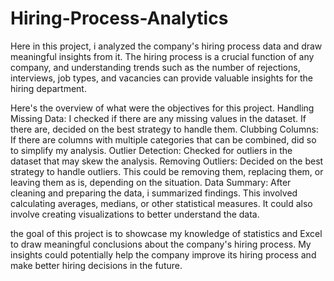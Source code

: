 # Hiring-Process-Analytics


Here in this project, i analyzed the company's hiring process data and draw meaningful insights from it. The hiring process is a crucial function of any company, and understanding trends such as the number of rejections, interviews, job types, and vacancies can provide valuable insights for the hiring department.

Here's the overview of what were the objectives for this project. Handling Missing Data: I checked if there are any missing values in the dataset. If there are, decided on the best strategy to handle them. Clubbing Columns: If there are columns with multiple categories that can be combined, did so to simplify my analysis. Outlier Detection: Checked for outliers in the dataset that may skew the analysis. Removing Outliers: Decided on the best strategy to handle outliers. This could be removing them, replacing them, or leaving them as is, depending on the situation. Data Summary: After cleaning and preparing the data, i summarized findings. This involved calculating averages, medians, or other statistical measures. It could also involve creating visualizations to better understand the data.

the goal of this project is to showcase my knowledge of statistics and Excel to draw meaningful conclusions about the company's hiring process. My insights could potentially help the company improve its hiring process and make better hiring decisions in the future.
